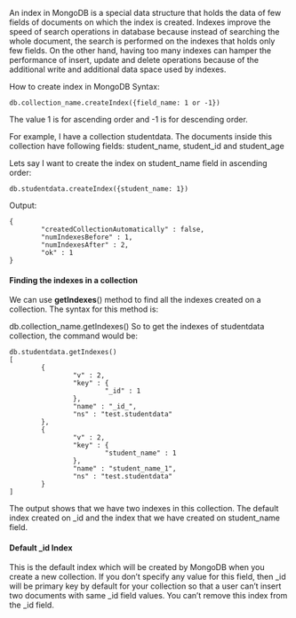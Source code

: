 An index in MongoDB is a special data structure that holds the data of few fields of documents on which the index is created. Indexes improve the speed of search operations in database because instead of searching the whole document, the search is performed on the indexes that holds only few fields. On the other hand, having too many indexes can hamper the performance of insert, update and delete operations because of the additional write and additional data space used by indexes.

How to create index in MongoDB
Syntax:

`db.collection_name.createIndex({field_name: 1 or -1})`

The value 1 is for ascending order and -1 is for descending order.

For example, I have a collection studentdata. The documents inside this collection have following fields:
student_name, student_id and student_age

Lets say I want to create the index on student_name field in ascending order:

`db.studentdata.createIndex({student_name: 1})`

Output:

```
{
        "createdCollectionAutomatically" : false,
        "numIndexesBefore" : 1,
        "numIndexesAfter" : 2,
        "ok" : 1
}
```

#### Finding the indexes in a collection

We can use **getIndexes**() method to find all the indexes created on a collection. The syntax for this method is:

db.collection_name.getIndexes()
So to get the indexes of studentdata collection, the command would be:

```
db.studentdata.getIndexes()
[
        {
                "v" : 2,
                "key" : {
                        "_id" : 1
                },
                "name" : "_id_",
                "ns" : "test.studentdata"
        },
        {
                "v" : 2,
                "key" : {
                        "student_name" : 1
                },
                "name" : "student_name_1",
                "ns" : "test.studentdata"
        }
]

```

The output shows that we have two indexes in this collection. The default index created on _id and the index that we have created on student_name field.

#### Default _id Index

This is the default index which will be created by MongoDB when you create a new collection. If you don’t specify any value for this field, then _id will be primary key by default for your collection so that a user can’t insert two documents with same _id field values. You can’t remove this index from the _id field.
